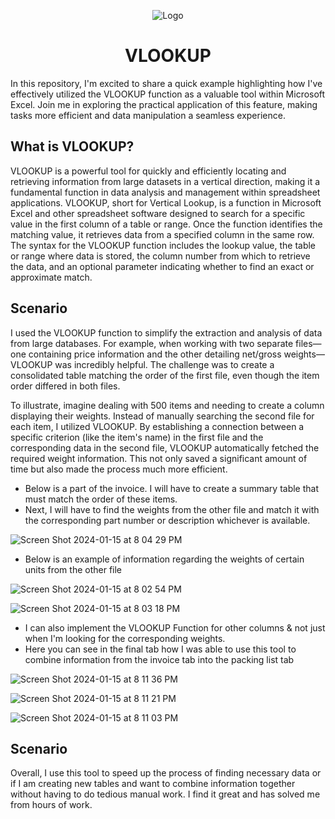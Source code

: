 <p align="center">
<img src="https://i.imgur.com/zHben3N.png" alt="Logo"/>
</p>

<h1 align="center">VLOOKUP</h1>

In this repository, I'm excited to share a quick example highlighting how I've effectively utilized the VLOOKUP function as a valuable tool within Microsoft Excel. Join me in exploring the practical application of this feature, making tasks more efficient and data manipulation a seamless experience.

<h2>What is VLOOKUP?</h2>
VLOOKUP is a powerful tool for quickly and efficiently locating and retrieving information from large datasets in a vertical direction, making it a fundamental function in data analysis and management within spreadsheet applications. VLOOKUP, short for Vertical Lookup, is a function in Microsoft Excel and other spreadsheet software designed to search for a specific value in the first column of a table or range. Once the function identifies the matching value, it retrieves data from a specified column in the same row. The syntax for the VLOOKUP function includes the lookup value, the table or range where data is stored, the column number from which to retrieve the data, and an optional parameter indicating whether to find an exact or approximate match.

<h2>Scenario</h2>

I used the VLOOKUP function to simplify the extraction and analysis of data from large databases. For example, when working with two separate files—one containing price information and the other detailing net/gross weights—VLOOKUP was incredibly helpful. The challenge was to create a consolidated table matching the order of the first file, even though the item order differed in both files.

To illustrate, imagine dealing with 500 items and needing to create a column displaying their weights. Instead of manually searching the second file for each item, I utilized VLOOKUP. By establishing a connection between a specific criterion (like the item's name) in the first file and the corresponding data in the second file, VLOOKUP automatically fetched the required weight information. This not only saved a significant amount of time but also made the process much more efficient.

- Below is a part of the invoice. I will have to create a summary table that must match the order of these items.
- Next, I will have to find the weights from the other file and match it with the corresponding part number or description whichever is available.

![Screen Shot 2024-01-15 at 8 04 29 PM](https://github.com/Emq17/VLOOKUP-Function/assets/147126755/eaadddaf-cecc-4c0b-80bb-ccc86f456015)

- Below is an example of information regarding the weights of certain units from the other file

![Screen Shot 2024-01-15 at 8 02 54 PM](https://github.com/Emq17/VLOOKUP-Function/assets/147126755/84e6bc8b-3358-49bc-8156-cd0e8b7f94f1)

![Screen Shot 2024-01-15 at 8 03 18 PM](https://github.com/Emq17/VLOOKUP-Function/assets/147126755/efe32b5b-06cf-4ac3-a54f-c6ff97724d8b)

- I can also implement the VLOOKUP Function for other columns & not just when I'm looking for the corresponding weights.
- Here you can see in the final tab how I was able to use this tool to combine information from the invoice tab into the packing list tab

![Screen Shot 2024-01-15 at 8 11 36 PM](https://github.com/Emq17/VLOOKUP-Function/assets/147126755/9a14928a-d520-4b91-b7e4-bec0e2f3ad0d)

![Screen Shot 2024-01-15 at 8 11 21 PM](https://github.com/Emq17/VLOOKUP-Function/assets/147126755/22967edf-5a1a-4943-a79b-4c8b0c927e7a)

![Screen Shot 2024-01-15 at 8 11 03 PM](https://github.com/Emq17/VLOOKUP-Function/assets/147126755/5b87e0d1-d9ac-43ab-8c0d-b8c18df869da)

<h2>Scenario</h2>

Overall, I use this tool to speed up the process of finding necessary data or if I am creating new tables and want to combine information together without having to do tedious manual work. I find it great and has solved me from hours of work. 

